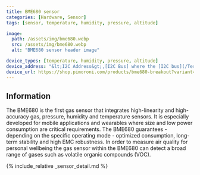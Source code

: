 ```yaml
---
title: BME680 sensor
categories: [Hardware, Sensor]
tags: [sensor, temperature, humidity, pressure, altitude]

image:
  path: /assets/img/bme680.webp
  src: /assets/img/bme680.webp
  alt: "BME680 sensor header image"

device_types: [temperature, humidity, pressure, altitude]
device_address: "&lt;I2C Address&gt;,[I2C Bus] where the [I2C bus](/TerrariumPI/hardware#i2c-bus) is optional<br />Ex: `0x3f,3`"
device_url: https://shop.pimoroni.com/products/bme680-breakout?variant=12491552129107
---
```


## Information

The BME680 is the first gas sensor that integrates high-linearity and high-accuracy gas, pressure, humidity and temperature sensors. It is especially developed for mobile applications and wearables where size and low power consumption are critical requirements. The BME680 guarantees - depending on the specific operating mode - optimized consumption, long-term stability and high EMC robustness. In order to measure air quality for personal wellbeing the gas sensor within the BME680 can detect a broad range of gases such as volatile organic compounds (VOC).

{% include_relative _sensor_detail.md %}
